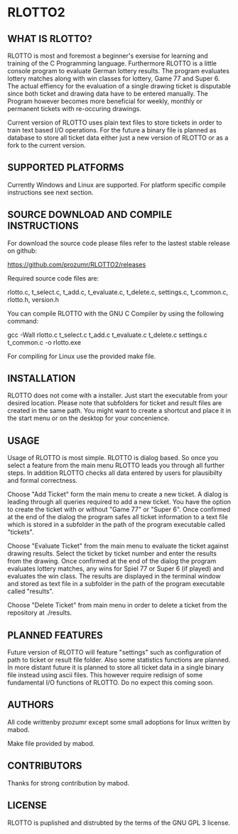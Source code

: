 # RLOTTO2

## WHAT IS RLOTTO?

RLOTTO is most and foremost a beginner's exersise for learning and training of the C Programming language. Furthermore RLOTTO is a little console program to evaluate German lottery results. The program evaluates lottery matches along with win classes for lottery, Game 77 and Super 6. The actual effiency for the evaluation of a single drawing ticket is disputable since both ticket and drawing data have to be entered manually. The Program however becomes more beneficial for weekly, monthly or permanent tickets with re-occuring drawings. 

Current version of RLOTTO uses plain text files to store tickets in order to train text based I/O operations. For the future a binary  file is planned as database to store all ticket data either just a new version of RLOTTO or as a fork to the current version.


## SUPPORTED PLATFORMS

Currently Windows and Linux are supported. For platform specific compile instructions see next section. 


## SOURCE DOWNLOAD AND COMPILE INSTRUCTIONS

For download the source code please files refer to the lastest stable release on github: 

https://github.com/prozumr/RLOTTO2/releases

Required source code files are:

rlotto.c, t_select.c, t_add.c, t_evaluate.c, t_delete.c, settings.c, t_common.c, rlotto.h,  version.h 

You can compile RLOTTO with the GNU C Compiler by using the following command:

gcc -Wall rlotto.c t_select.c t_add.c t_evaluate.c t_delete.c settings.c t_common.c -o rlotto.exe

For compiling for Linux use the provided make file.


## INSTALLATION

RLOTTO does not come with a installer. Just start the executable from your desired location. Please note that subfolders for ticket and result files are created in the same path. You might want to create a shortcut and place it in the start menu or on the desktop for your concenience.

## USAGE

Usage of RLOTTO is most simple. RLOTTO is dialog based. So once you select a feature from the main menu RLOTTO leads you through all further steps. In addition RLOTTO checks all data entered by users for plausibilty and formal correctness. 


Choose "Add Ticket" form the main menu to create a new ticket. A dialog is leading through all queries required to add a new ticket. You have the option to create the ticket with or without "Game 77" or "Super 6". Once confirmed at the end of the dialog the program safes all ticket information to a text file which is stored in a subfolder in the path of the program executable called "tickets".

Choose "Evaluate Ticket" from the main menu to evaluate the ticket against drawing results. Select the ticket by ticket number and enter the results from the drawing. Once confirmed at the end of the dialog the program evaluates lottery matches, any wins for Spiel 77 or Super 6 (if played) and evaluates the win class. The results are displayed in the terminal window and stored as text file in a subfolder in the path of the program executable called "results".

Choose "Delete Ticket" from main menu in order to delete a ticket from the repository at ./results.

## PLANNED FEATURES

Future version of RLOTTO will feature "settings" such as configuration of path to ticket or result file folder. Also some statistics functions are planned. In more distant future it is planned to store all ticket data in a single binary file instead using ascii files. This however require redisign of some fundamental I/O functions of RLOTTO. Do no expect this coming soon.


## AUTHORS

All code writtenby prozumr except some small adoptions for linux written by mabod.

Make file provided by mabod.

## CONTRIBUTORS

Thanks for strong contribution by mabod.

## LICENSE

RLOTTO is puplished and distrubted by the terms of the GNU GPL 3 license.
